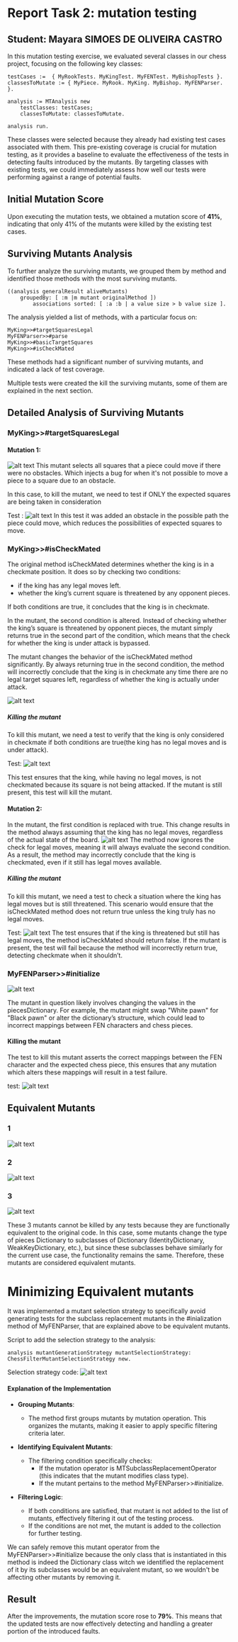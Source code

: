 
# Report Task 2:  mutation testing

Student: Mayara SIMOES DE OLIVEIRA CASTRO
--
In this mutation testing exercise, we evaluated several classes in our chess project, focusing on the following key classes:

```
testCases :=  { MyRookTests. MyKingTest. MyFENTest. MyBishopTests }.
classesToMutate := { MyPiece. MyRook. MyKing. MyBishop. MyFENParser. }.

analysis := MTAnalysis new
    testClasses: testCases;
    classesToMutate: classesToMutate.

analysis run.
```

These classes were selected because they already had existing test cases associated with them. This pre-existing coverage is crucial for mutation testing, as it provides a baseline to evaluate the effectiveness of the tests in detecting faults introduced by the mutants. By targeting classes with existing tests, we could immediately assess how well our tests were performing against a range of potential faults.

## Initial Mutation Score

Upon executing the mutation tests, we obtained a mutation score of **41%**, indicating that only 41% of the mutants were killed by the existing test cases. 

## Surviving Mutants Analysis

To further analyze the surviving mutants, we grouped them by method and identified those methods with the most surviving mutants. 

```
((analysis generalResult aliveMutants)
	groupedBy: [ :m |m mutant originalMethod ])
		associations sorted: [ :a :b | a value size > b value size ].

```

The analysis yielded a list of methods, with a particular focus on:

	MyKing>>#targetSquaresLegal
    MyFENParser>>#parse
	MyKing>>#basicTargetSquares
	MyKing>>#isCheckMated

These methods had a significant number of surviving mutants, and indicated a lack of test coverage.

Multiple tests were created the kill the surviving mutants, some of them are explained in the next section.

## Detailed Analysis of Surviving Mutants
### MyKing>>#targetSquaresLegal
#### Mutation 1:
![alt text](imgs/image-moves-mt.png)
This mutant selects all squares that a piece could move if there were no obstacles. Which injects a bug for when it's not possible to move a piece to a square due to an obstacle.

In this case, to kill the mutant, we need to test if ONLY the  expected squares are being taken in consideration

Test : ![alt text](imgs/image-moves-test.png)
In this test it was added an obstacle in the possible path the piece could move, which reduces the possibilities of expected squares to move.

### MyKing>>#isCheckMated

The original method isCheckMated determines whether the king is in a checkmate position. It does so by checking two conditions:

-	if the king has any legal moves left.
-	whether the king’s current square is threatened by any opponent pieces.

If both conditions are true, it concludes that the king is in checkmate.


In the mutant, the second condition is altered. Instead of checking whether the king’s square is threatened by opponent pieces, the mutant simply returns true in the second part of the condition, which means that the check for whether the king is under attack is bypassed.

The mutant changes the behavior of the isCheckMated method significantly. By always returning true in the second condition, the method will incorrectly conclude that the king is in checkmate any time there are no legal target squares left, regardless of whether the king is actually under attack.

![alt text](imgs/image-check-mt.png)


##### Killing the mutant
To kill this mutant, we need a test to verify that the king is only considered in checkmate if both conditions are true(the king has no legal moves and is under attack).

Test:
![alt text](imgs/test-checkmate.png)

This test ensures that the king, while having no legal moves, is not checkmated because its square is not being attacked. If the mutant is still present, this test will kill the mutant.


#### Mutation 2:
In the mutant, the first condition is replaced with true. This change results in the method always assuming that the king has no legal moves, regardless of the actual state of the board.
![alt text](imgs/image-mt-check1.png)
The method now ignores the check for legal moves, meaning it will always evaluate the second condition. As a result, the method may incorrectly conclude that the king is checkmated, even if it still has legal moves available.

##### Killing the mutant
To kill this mutant, we need a test to check a situation where the king has legal moves but is still threatened. This scenario would ensure that the isCheckMated method does not return true unless the king truly has no legal moves.

Test:
![alt text](imgs/image-mt-check-test.png)
The test ensures that if the king is threatened but still has legal moves, the method isCheckMated should return false. If the mutant is present, the test will fail because the method will incorrectly return true, detecting checkmate when it shouldn’t.

### MyFENParser>>#initialize
![alt text](imgs/image-mt-ini1.png) 

The mutant in question likely involves changing the values in the piecesDictionary. For example, the mutant might swap "White pawn" for "Black pawn" or alter the dictionary’s structure, which could lead to incorrect mappings between FEN characters and chess pieces.

#### Killing the mutant
The test to kill this mutant asserts the correct mappings between the FEN character and the expected chess piece, this ensures that any mutation which alters these mappings will result in a test failure.

test:
![alt text](imgs/image-mt-ini.png)


## Equivalent Mutants

### 1
![alt text](imgs/image-eq-mut-1.png)
### 2
![alt text](imgs/image-eq-mut-2.png)
### 3
![alt text](imgs/image-eq-mut-3.png)

These 3 mutants cannot be killed by any tests because they are functionally equivalent to the original code. In this case, some mutants change the type of pieces Dictionary to subclasses of Dictionary (IdentityDictionary, WeakKeyDictionary, etc.), but since these subclasses behave similarly for the current use case, the functionality remains the same. Therefore, these mutants are considered equivalent mutants.


# Minimizing Equivalent mutants
It was implemented a mutant selection strategy to specifically avoid generating tests for the subclass replacement mutants in the #inialization method of MyFENParser, that are explained above to be equivalent mutants.


Script to add the selection strategy to the analysis:
```
analysis mutantGenerationStrategy mutantSelectionStrategy: ChessFilterMutantSelectionStrategy new.
```

Selection strategy code:
![alt text](imgs/image-mutant-filter.png)

#### Explanation of the Implementation

- **Grouping Mutants**:
    - The method first groups mutants by mutation operation. This organizes the mutants, making it easier to apply specific filtering criteria later.
- **Identifying Equivalent Mutants**:
    - The filtering condition specifically checks:
        - If the mutation operator is MTSubclassReplacementOperator (this indicates that the mutant modifies class type).
        - If the mutant pertains to the method MyFENParser>>#initialize.

- **Filtering Logic**:
    - If both conditions are satisfied, that mutant is not added to the list of mutants, effectively filtering it out of the testing process.
    - If the conditions are not met, the mutant is added to the collection for further testing.

We can safely remove this mutant operator from the MyFENParser>>#initialize because the only class that is instantiated in this method is indeed the Dictionary class witch we identified the replacement of it by its subclasses would be an equivalent mutant, so we wouldn't be affecting other mutants by removing it.


## Result
After the improvements, the mutation score rose to **79%**. This means that the updated tests are now effectively detecting and handling a greater portion of the introduced faults.
